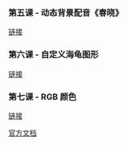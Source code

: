 ### 第五课 - 动态背景配音《春晓》

[链接](https://github.com/T-K-233/Wenhui-Python-Course/tree/lesson-5)

### 第六课 - 自定义海龟图形

[链接](https://github.com/T-K-233/Wenhui-Python-Course/tree/lesson-6)

### 第七课 - RGB 颜色

[链接](https://github.com/T-K-233/Wenhui-Python-Course/tree/lesson-7)







[官方文档](https://docs.python.org/3.7/library/turtle.html)